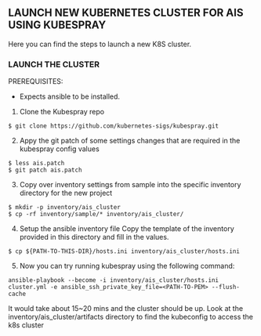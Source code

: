 ## LAUNCH NEW KUBERNETES CLUSTER FOR AIS USING KUBESPRAY

Here you can find the steps to launch a new K8S cluster.

### LAUNCH THE CLUSTER

PREREQUISITES:
- Expects ansible to be installed.

1. Clone the Kubespray repo 
```
$ git clone https://github.com/kubernetes-sigs/kubespray.git
```
2. Appy the git patch of some settings changes that are required in the kubespray config values
```
$ less ais.patch
$ git patch ais.patch
```
3. Copy over inventory settings from sample into the specific inventory directory for the new project
```
$ mkdir -p inventory/ais_cluster
$ cp -rf inventory/sample/* inventory/ais_cluster/
```
4. Setup the ansible inventory file
   Copy the template of the inventory provided in this directory and fill in the values.
```
$ cp ${PATH-TO-THIS-DIR}/hosts.ini inventory/ais_cluster/hosts.ini 
```
5. Now you can try running kubespray using the following command:
```
ansible-playbook --become -i inventory/ais_cluster/hosts.ini cluster.yml -e ansible_ssh_private_key_file=<PATH-TO-PEM> --flush-cache
```

It would take about 15~20 mins and the cluster should be up.
Look at the inventory/ais_cluster/artifacts directory to find the kubeconfig to access the k8s cluster
